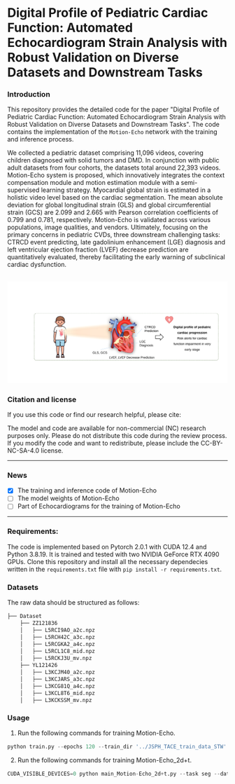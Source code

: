# Digital Profile of Pediatric Cardiac Function: Automated Echocardiogram Strain Analysis with Robust Validation on Diverse Datasets and Downstream Tasks
### Introduction
This repository provides the detailed code for the paper "Digital Profile of Pediatric Cardiac Function: Automated Echocardiogram Strain Analysis with Robust Validation on Diverse Datasets and Downstream Tasks". The code contains the implementation of the `Motion-Echo` network with the training and inference process.

We collected a pediatric dataset comprising 11,096 videos, covering children diagnosed with solid tumors and DMD. In conjunction with public adult datasets from four cohorts, the datasets total around 22,393 videos. Motion-Echo system is proposed, which   innovatively integrates the context compensation module and motion estimation module with a semi-supervised learning strategy. Myocardial global strain is estimated in a holistic video level based on the cardiac segmentation. The mean absolute deviation for global longitudinal strain (GLS) and global circumferential strain (GCS) are 2.099 and 2.665 with Pearson correlation coefficients of 0.799 and 0.781, respectively. Motion-Echo is validated across various populations, image qualities, and vendors. Ultimately, focusing on the primary concerns in pediatric CVDs, three downstream challenging tasks: CTRCD event predicting, late gadolinium enhancement (LGE) diagnosis and left ventricular ejection fraction (LVEF) decrease prediction are quantitatively evaluated, thereby facilitating the early warning of subclinical cardiac dysfunction. 

![image](https://github.com/rushier/Motion-Echo/blob/main/digital_profile.svg)
-----

### Citation and license
If you use this code or find our research helpful, please cite:

The model and code are available for non-commercial (NC) research purposes only. Please do not distribute this code during the review process. If you modify the code and want to redistribute, please include the CC-BY-NC-SA-4.0 license.

-----

### News
- [x] The training and inference code of Motion-Echo
- [ ] The model weights of Motion-Echo
- [ ] Part of Echocardiograms for the training of Motion-Echo
 
-----

### Requirements:
The code is implemented based on Pytorch 2.0.1 with CUDA 12.4 and Python 3.8.19. It is trained and tested with two NVIDIA GeForce RTX 4090 GPUs. Clone this repository and install all the necessary dependecies written in the `requirements.txt` file with `pip install -r requirements.txt`. 

### Datasets

The raw data should be structured as follows:

```
├── Dataset
    ├── ZZ121836
    │   ├── L5RCI9AO_a2c.npz
    │   ├── L5RCH42C_a3c.npz
    │   ├── L5RCGKA2_a4c.npz
    │   ├── L5RCL1C8_mid.npz
    │   ├── L5RCKJ3U_mv.npz
    ├── YL121426
    │   ├── L3KCJM40_a2c.npz
    │   ├── L3KCJARS_a3c.npz
    │   ├── L3KCG81Q_a4c.npz
    │   ├── L3KCL8T6_mid.npz
    │   ├── L3KCKSSM_mv.npz 
```
### Usage

1. Run the following commands for training Motion-Echo.
```python
python train.py --epochs 120 --train_dir '../JSPH_TACE_train_data_STW' --transformer_layers 3 --response_mode 'concat' --survival_mode 'add'
```
2. Run the following commands for training Motion-Echo_2d+t.
```python
CUDA_VISIBLE_DEVICES=0 python main_Motion-Echo_2d+t.py --task seg --dataset Huaxi3d --info_csv '/path_to_training_csv/train_val_test.csv' --size 112 --loss DiceLoss --bs 16 --ms [80,160] --epoch 201 --model_save_freq 20  --model_dir 'save_models/' --root_path '/path_to_echocardiograms/qq_raw_cycles/'  --num_classes 3 --network SpaceTimeUnet --chamber a4c_a2c_a3c --lr 1e-4
```
